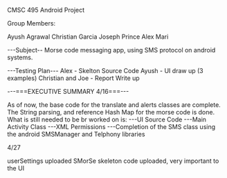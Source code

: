 CMSC 495 Android Project

Group Members:

Ayush Agrawal
Christian Garcia
Joseph Prince 
Alex Mari


---Subject--
Morse code messaging app, using SMS protocol on android systems.  


---Testing Plan---
Alex - Skelton Source Code
Ayush - UI draw up (3 examples)
Christian and Joe - Report Write up

---===EXECUTIVE SUMMARY 4/16===---

As of now, the base code for the translate and alerts classes are complete.  The String parsing, and reference Hash Map for the morse code
is done.  What is still needed to be br worked on is:
---UI Source Code
---Main Activity Class
---XML Permissions
---Completion of the SMS class using the android SMSManager and Telphony libraries

4/27

userSettings uploaded
SMorSe skeleton code uploaded, very important to the UI




